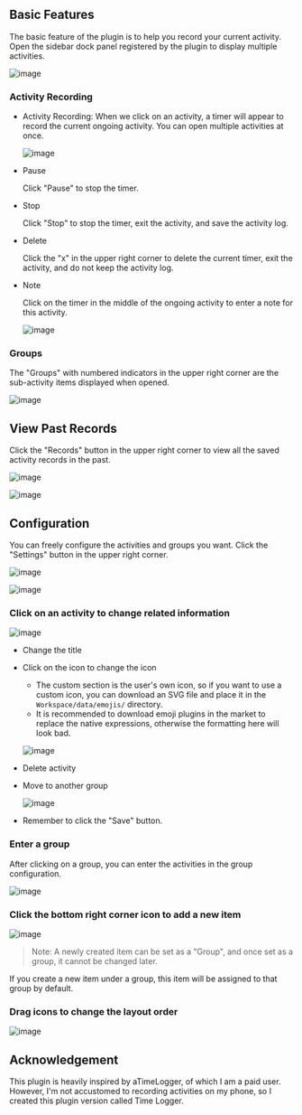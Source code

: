 ## Basic Features

The basic feature of the plugin is to help you record your current activity. Open the sidebar dock panel registered by the plugin to display multiple activities.

![image](assets/image-20230908221241-4d01rmv.png)

### Activity Recording

* Activity Recording: When we click on an activity, a timer will appear to record the current ongoing activity. You can open multiple activities at once.

  ![image](assets/image-20230908221441-cmbhk0s.png)

* Pause

  Click "Pause" to stop the timer.

* Stop

  Click "Stop" to stop the timer, exit the activity, and save the activity log.

* Delete

  Click the "x" in the upper right corner to delete the current timer, exit the activity, and do not keep the activity log.

* Note

  Click on the timer in the middle of the ongoing activity to enter a note for this activity.

  ![image](assets/image-20230908222418-fly3b8a.png)

### Groups

The "Groups" with numbered indicators in the upper right corner are the sub-activity items displayed when opened.

![image](assets/image-20230908222852-hvb5v4z.png)

## View Past Records

Click the "Records" button in the upper right corner to view all the saved activity records in the past.

![image](assets/image-20230908222521-t1sp1oh.png)

![image](assets/image-20230908222614-01dh316.png)

## Configuration

You can freely configure the activities and groups you want. Click the "Settings" button in the upper right corner.

![image](assets/image-20230908222935-8nnz9iz.png)

![image](assets/image-20230908223402-gylb3hj.png)

### Click on an activity to change related information

![image](assets/image-20230908223451-fnon53r.png)

* Change the title
* Click on the icon to change the icon

  * The custom section is the user's own icon, so if you want to use a custom icon, you can download an SVG file and place it in the `Workspace/data/emojis/` directory.
  * It is recommended to download emoji plugins in the market to replace the native expressions, otherwise the formatting here will look bad.

  ![image](assets/image-20230908223531-ufd9i0s.png)

* Delete activity
* Move to another group

  ![image](assets/image-20230908223623-h9qevqk.png)

* Remember to click the "Save" button.

### Enter a group

After clicking on a group, you can enter the activities in the group configuration.

![image](assets/image-20230908224040-ywxnsdx.png)

### Click the bottom right corner icon to add a new item

![image](assets/image-20230908223725-1mpdzee.png)

> Note: A newly created item can be set as a "Group", and once set as a group, it cannot be changed later.

If you create a new item under a group, this item will be assigned to that group by default.

### Drag icons to change the layout order

![image](assets/image-20230908223830-xqz28s4.png)

## Acknowledgement

This plugin is heavily inspired by aTimeLogger, of which I am a paid user. However, I'm not accustomed to recording activities on my phone, so I created this plugin version called Time Logger.
